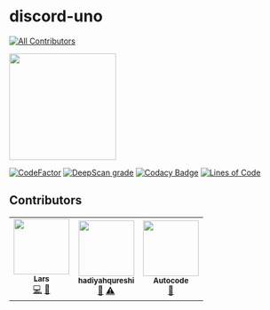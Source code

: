 # discord-uno
<!-- ALL-CONTRIBUTORS-BADGE:START - Do not remove or modify this section -->
[![All Contributors](https://img.shields.io/badge/all_contributors-3-orange.svg?style=flat-square)](#contributors-)
<!-- ALL-CONTRIBUTORS-BADGE:END -->

[<img src="https://open.autocode.com/static/images/open.svg?" width="192">](https://open.autocode.com/)

[![CodeFactor](https://www.codefactor.io/repository/github/larssieboy18/discord-uno/badge)](https://www.codefactor.io/repository/github/larssieboy18/discord-uno)
[![DeepScan grade](https://deepscan.io/api/teams/18640/projects/22229/branches/653932/badge/grade.svg)](https://deepscan.io/dashboard#view=project&tid=18640&pid=22229&bid=653932)
[![Codacy Badge](https://app.codacy.com/project/badge/Grade/ac2f952738c14ea9b587a38d6d963a1f)](https://www.codacy.com/gh/larssieboy18/discord-uno/dashboard?utm_source=github.com&utm_medium=referral&utm_content=larssieboy18/discord-uno&utm_campaign=Badge_Grade)
[![Lines of Code](https://sonarcloud.io/api/project_badges/measure?project=larssieboy18_discord-uno&metric=ncloc)](https://sonarcloud.io/summary/new_code?id=larssieboy18_discord-uno)

## Contributors

<!-- ALL-CONTRIBUTORS-LIST:START - Do not remove or modify this section -->
<!-- prettier-ignore-start -->
<!-- markdownlint-disable -->
<table>
  <tbody>
    <tr>
      <td align="center"><a href="autocode.com/CreeperTown"><img src="https://avatars.githubusercontent.com/u/9215689?v=4?s=100" width="100px;" alt=""/><br /><sub><b>Lars</b></sub></a><br /><a href="https://github.com/larssieboy18/discord-uno/commits?author=larssieboy18" title="Code">💻</a> <a href="https://github.com/larssieboy18/discord-uno/commits?author=larssieboy18" title="Documentation">📖</a></td>
      <td align="center"><a href="https://github.com/hadiyahqureshi"><img src="https://avatars.githubusercontent.com/u/39827241?v=4?s=100" width="100px;" alt=""/><br /><sub><b>hadiyahqureshi</b></sub></a><br /><a href="#ideas-hadiyahqureshi" title="Ideas, Planning, & Feedback">🤔</a> <a href="https://github.com/larssieboy18/discord-uno/commits?author=hadiyahqureshi" title="Tests">⚠️</a></td>
      <td align="center"><a href="https://autocode.com/"><img src="https://avatars.githubusercontent.com/u/80448855?v=4?s=100" width="100px;" alt=""/><br /><sub><b>Autocode</b></sub></a><br /><a href="#tool-acode" title="Tools">🔧</a></td>
    </tr>
  </tbody>
</table>

<!-- markdownlint-restore -->
<!-- prettier-ignore-end -->

<!-- ALL-CONTRIBUTORS-LIST:END -->
